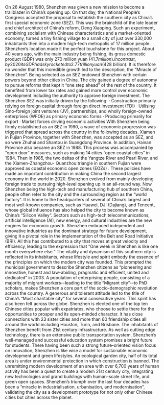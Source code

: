 On 26 August 1980, Shenzhen was given a new mission to become a trailblazer in China’s opening up. On that day, the National People’s Congress accepted the proposal to establish the southern city as China’s first special economic zone (SEZ). This was the brainchild of the late leader and chief architect of China’s reform, Deng Xiaoping. Such an experiment, combining socialism with Chinese characteristics and a market-oriented economy, turned a tiny fishing village to a small city of just over 330,000 inhabitants then into a modem high-tech metropolis of 17 million people. Shenzhen’s location made it the perfect touchstone for this project. About 40 years ago, with the main industry being fishing, its gross domestic product (GDP) was only 270 million yuan ($41.7 million). In contrast, by 2020 its GDP had skyrocketed to 2.77 trillion yuan ($428 billion). It is therefore no wonder that this incredible growth led to the description, the “Miracle of Shenzhen”.
Being selected as an SEZ endowed Shenzhen with certain powers beyond other cities in China.
The city gained a degree of autonomy to pursue reforms that kept it “one step ahead” of the rest of the country. It benefited from lower tax rates and gained more control over economic development including the authority to approve foreign investment. The Shenzhen SEZ was initially driven by the following:
· Construction primarily relying on foreign capital through foreign direct investment (FDI)
· Utilising Sino-foreign joint ventures (JV), partnerships, and wholly foreign-owned enterprises (WFOE) as primary economic forms
· Producing primarily for export
· Market forces driving economic activities
With Shenzhen being firmly established as an SEZ in 1980, a wave of economic progression was triggered that spread across the country in the following decades. Xiamen in Fujian Province, together with Shenzhen, was accepted as an SEZ, and so were Zhuhai and Shantou in Guangdong Province. In addition, Hainan Province also became an SEZ in 1988. This process was accompanied by “open door” measures, such as making 14 cities “open coastal cities” in 1984. Then in 1985, the two deltas of the Yangtze River and Pearl River, and the Xiamen-Zhangzhou- Quanzhou triangle in southern Fujian were approved as coastal economic open zones (EOZs) . These policies have made an important contribution in making China the second largest economy in the world in 2020.
Shenzhen evolved from mainly developing foreign trade to pursuing high-level opening up in an all-round way. Now Shenzhen being the high-tech and manufacturing hub of southern China, people often refer to the city and the surrounding region as the “world factory”. It is home to the headquarters of several of China’s largest and most well-known companies, such as Huawei, DJI (Dajiang), and Tencent, whose global influence has also helped the city to become known as China’s “Silicon Valley”. Sectors such as high-tech telecommunications, artificial intelligence (Al), new energy, and cultural industries are the new engines for economic growth. Shenzhen embraced independent and innovative industries as the dominant strategy for future development, giving it a pivotal role in the implementation of the Belt and Road Initiative (BRI). All this has contributed to a city that moves at great velocity and efficiency, leading to the expression that “One week in Shenzhen is like one month everywhere else.”
The vitality and dynamism of this southern city is reflected in its inhabitants, whose lifestyle and spirit embody the essence of the principles on which the modem city was founded. This prompted the municipal government to describe Shenzhen citizens as “pioneering and innovative, honest and law-abiding, pragmatic and efficient, united and dedicated” in 2003. A population of enterprising people, consisting of a majority of migrant workers--leading to the title “Migrant city”--to PhD scholars, makes Shenzhen a core part of the socio-demographic revolution across the country.
A generous and tolerant attitude led to the title of China’s “Most charitable city” for several consecutive years. This spirit has also been felt across the globe. Shenzhen is elected one of the top ten Chinese cities popular with expatriates, who choose to settle there for the opportunities to prosper and its open-minded character. It has close connections with 23 sister cities and more than 60 friendship cities all around the world including Houston, Turin, and Brisbane.
The inhabitants of Shenzhen benefit from 21st century infrastructure. As well as cutting edge technology, there is an extensive public transportation system. Shenzhen’s well-managed and successful education system promises a bright future for students. There having been such a strong future-oriented vision focus on innovation, Shenzhen is like wise a model for sustainable economic development and green lifestyles. An ecological garden city, half of its total area is under environmental protection in which construction is banned. The unremitting modern development of an area with over 6,700 years of human activity has been a quest to create a modem 21st century city, integrating new technologies and grand buildings with human-scale street life, and green open spaces.
Shenzhen’s triumph over the last four decades has been a “miracle in industrialisation, urbanisation, and modernisation”, validating the city as a development prototype for not only other Chinese cities but cities across the planet.
